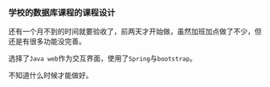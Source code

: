 ### 学校的数据库课程的课程设计

还有一个月不到的时间就要验收了，前两天才开始做，虽然加班加点做了不少，但还是有很多功能没完善。

选择了`Java web`作为交互界面，使用了`Spring`与`bootstrap`。

不知道什么时候才能做好。